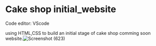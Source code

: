 # Cake shop initial_website

Code editor: VScode

using HTML,CSS to build an initial stage of cake shop comming soon website.![Screenshot (623)](https://github.com/Divraj-7/Bharat-Intern/assets/138122681/644b9f9e-40d1-45e0-b59f-78472a3b7247)


